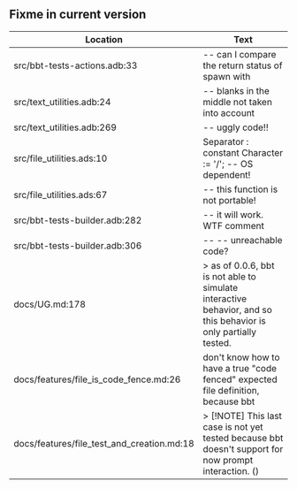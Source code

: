 Fixme in current version
------------------------

Location | Text
---------|-----
src/bbt-tests-actions.adb:33|   --  can I compare the return status of spawn with
src/text_utilities.adb:24|   --  blanks in the middle not taken into account
src/text_utilities.adb:269|      --  uggly code!!
src/file_utilities.ads:10|   Separator : constant Character := '/'; --  OS dependent!
src/file_utilities.ads:67|   --  this function is not portable!
src/bbt-tests-builder.adb:282|            -- it will work.  WTF comment
src/bbt-tests-builder.adb:306|            --     --  unreachable code?
docs/UG.md:178|>  as of 0.0.6, bbt is not able to simulate interactive behavior, and so this behavior is only partially tested.  
docs/features/file_is_code_fence.md:26| don't know how to have a true "code fenced" expected file definition, because bbt 
docs/features/file_test_and_creation.md:18|> [!NOTE] This last case is not yet tested because bbt doesn't support for now prompt interaction. ()  
